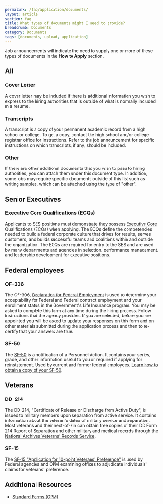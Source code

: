 ```yaml
---
permalink: /faq/application/documents/
layout: article
section: faq
title: What types of documents might I need to provide?
breadcrumb: Documents
category: Documents
tags: [documents, upload, application]
---
```


Job announcements will indicate the need to supply one or more of these types of documents in the **How to Apply** section.

## All

### Cover Letter

A cover letter may be included if there is additional information you wish to express to the hiring authorities that is outside of what is normally included in a resume.

### Transcripts

A transcript is a copy of your permanent academic record from a high school or college. To get a copy, contact the high school and/or college registrar office for instructions. Refer to the job announcement for specific instructions on which transcripts, if any, should be included.

### Other

If there are other additional documents that you wish to pass to hiring authorities, you can attach them under this document type. In addition, some jobs may require specific documents outside of this list such as writing samples, which can be attached using the type of "other".


## Senior Executives

### Executive Core Qualifications (ECQs)

Applicants to SES positions must demonstrate they possess [Executive Core Qualifications (ECQs)](https://www.opm.gov/policy-data-oversight/senior-executive-service/executive-core-qualifications/) when applying. The ECQs define the competencies needed to build a federal corporate culture that drives for results, serves customers, and builds successful teams and coalitions within and outside the organization. The ECQs are required for entry to the SES and are used by many departments and agencies in selection, performance management, and leadership development for executive positions.

## Federal employees

### OF-306

The OF-306, [Declaration for Federal Employment](https://www.opm.gov/forms/Optional-forms/) is used to determine your acceptability for Federal and Federal contract employment and your enrollment status in the Government's Life Insurance program. You may be asked to complete this form at any time during the hiring process. Follow instructions that the agency provides. If you are selected, before you are appointed you will be asked to update your responses on this form and on other materials submitted during the application process and then to re-certify that your answers are true.

### SF-50

The [SF-50](https://www.opm.gov/forms/standard-forms/) is a notification of a Personnel Action. It contains your series, grade, and other information useful to you or required if applying for reinstatement. Used by current and former federal employees. [Learn how to obtain a copy of your SF-50](http://www.archives.gov/st-louis/civilian-personnel/index.html).

## Veterans

### DD-214

The DD-214, "Certificate of Release or Discharge from Active Duty", is issued to military members upon separation from active service. It contains information about the veteran's dates of military service and separation. Most veterans and their next-of-kin can obtain free copies of their DD Form 214 Report of Separation and other military and medical records through the [National Archives Veterans’ Records Service](http://www.archives.gov/veterans/military-service-records/).

### SF-15

The [SF-15 "Application for 10-point Veterans' Preference"](https://www.opm.gov/forms/standard-forms/) is used by Federal agencies and OPM examining offices to adjudicate individuals' claims for veterans' preference.


## Additional Resources

* [Standard Forms (OPM)](https://www.opm.gov/forms/standard-forms/)
